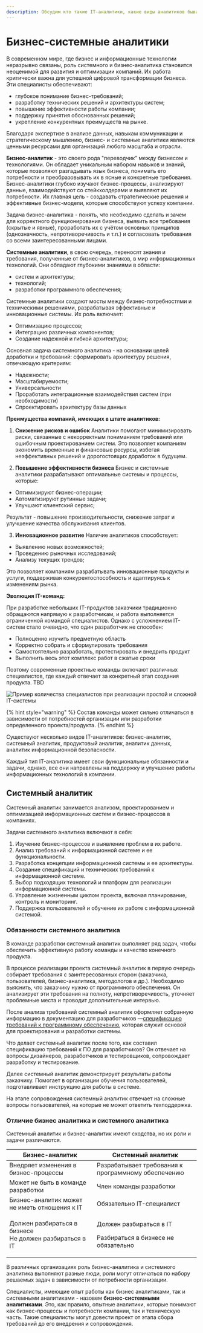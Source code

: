 ```yaml
---
description: Обсудим кто такие IT-аналитики, какие виды аналитиков бывают и зачем они нужны
---
```


# Бизнес-системные аналитики

В современном мире, где бизнес и информационные технологии неразрывно связаны, роль системного и бизнес-аналитика становится неоценимой для развития и оптимизации компаний.
Их работа критически важна для успешной цифровой трансформации бизнеса. Эти специалисты обеспечивают:

- глубокое понимание бизнес-требований;
- разработку технических решений и архитектуры систем;
- повышение эффективности работы компании;
- поддержку принятия обоснованных решений;
- укрепление конкурентных преимуществ на рынке.

Благодаря экспертизе в анализе данных, навыкам коммуникации и стратегическому мышлению, бизнес- и системные аналитики являются ценными ресурсами для организаций любого масштаба и отрасли.

**Бизнес-аналитик** - это своего рода "переводчик" между бизнесом и технологиями. Он обладает уникальным набором навыков и знаний, которые позволяют разгадывать язык бизнеса, понимать его потребности и преобразовывать их в ясные и конкретные требования. Бизнес-аналитики глубоко изучают бизнес-процессы, анализируют данные, взаимодействуют со стейкхолдерами и выявляют их потребности. Их главная цель - создавать стратегические решения и эффективные бизнес-модели, которые способствуют успеху компании.

Задача бизнес-аналитика - понять, что необходимо сделать и зачем для корректного функционирования бизнеса, выявить все требования (скрытые и явные), проработать их с учётом основных принципов (однозначность, непротиворечивость и т.п.) и согласовать требования со всеми заинтересованными лицами.

**Системные аналитики**, в свою очередь, переносят знания и требования, полученные от бизнес-аналитиков, в мир информационных технологий. Они обладают глубокими знаниями в области:

- систем и архитектуры;
- технологий;
- разработки программного обеспечения;

Системные аналитики создают мосты между бизнес-потребностями и техническими решениями, разрабатывая эффективные и инновационные системы. Их роль включает:

- Оптимизацию процессов;
- Интеграцию различных компонентов;
- Создание надежной и гибкой архитектуры;

Основная задача системного аналитика - на основании целей доработки и требований:
сформировать архитектуру решения, отвечающую критериям:

- Надежности;
- Масштабируемости;
- Универсальности
- Проработать интеграционные взаимодействия систем (при необходимости)
- Спроектировать архитектуру базы данных

**Преимущества компаний, имеющих в штате аналитиков:**

1. **Снижение рисков и ошибок**
Аналитики помогают минимизировать риски, связанные с некорректным пониманием требований или ошибочным проектированием систем. Это позволяет компаниям экономить временные и финансовые ресурсы, избегая неэффективных решений и дорогостоящих доработок в будущем.

2. **Повышение эффективности бизнеса**
Бизнес и системные аналитики разрабатывают оптимальные системы и процессы, которые:

  - Оптимизируют бизнес-операции;
  - Автоматизируют рутинные задачи;
  - Улучшают клиентский сервис;
  
  Результат - повышение производительности, снижение затрат и улучшение качества обслуживания клиентов.

3. **Инновационное развитие**
Наличие аналитиков способствует:

  - Выявлению новых возможностей;
  - Проведению рыночных исследований;
  - Анализу текущих трендов;
  
  Это позволяет компаниям разрабатывать инновационные продукты и услуги, поддерживая конкурентоспособность и адаптируясь к изменениям рынка.

**Эволюция IT-команд:**

При разработке небольших IT-продуктов заказчики традиционно обращаются напрямую к разработчикам, и работа выполняется ограниченной командой специалистов.
Однако с усложнением IT-систем стало очевидно, что один разработчик не способен:

  - Полноценно изучить предметную область
  - Корректно собрать и сформулировать требования
  - Самостоятельно разработать, протестировать и внедрить продукт
  - Выполнить весь этот комплекс работ в сжатые сроки

Поэтому современные проектные команды включают различных специалистов, где каждый отвечает за конкретный этап создания продукта.
TBD

![Пример количества специалистов при реализации простой и сложной IT-системы](<.gitbook/assets/Аналитика (1).jpg>)

{% hint style="warning" %}
Состав команды может сильно отличаться в зависимости от потребностей организации или разработки определенного проекта/продукта.&#x20;
{% endhint %}

Существуют несколько видов IT-аналитиков: бизнес-аналитик, системный аналитик, продуктовый аналитик, аналитик данных, аналитик информационной безопасности.&#x20;

Каждый тип IT-аналитика имеет свои функциональные обязанности и задачи, однако, все они направлены на поддержку и улучшение работы информационных технологий в компании.

## Системный аналитик <a href="#system_analyst" id="system_analyst"></a>

Системный аналитик занимается анализом, проектированием и оптимизацией информационных систем и бизнес-процессов в компаниях.

Задачи системного аналитика включают в себя:

1. Изучение бизнес-процессов и выявление проблем в их работе.
2. Анализ требований к информационной системе и ее функциональности.
3. Разработка концепции информационной системы и ее архитектуры.
4. Создание спецификаций и технических требований к информационной системе.
5. Выбор подходящих технологий и платформ для реализации информационной системы.
6. Управление жизненным циклом проекта, включая планирование, контроль и мониторинг.
7. Поддержка пользователей и обучение их работе с информационной системой.

### Обязанности системного аналитика

В команде разработки системный аналитик выполняет ряд задач, чтобы обеспечить эффективную работу команды и качество конечного продукта.

В процессе реализации проекта системный аналитик в первую очередь собирает требования с заинтересованных сторон (заказчика, пользователей, бизнес-аналитика, методологов и др.). Необходимо выяснить, что заказчику нужно от программного обеспечения. Он анализирует эти требования на полноту, непротиворечивость, уточняет проблемные места и проводит дополнительные интервью.&#x20;

После анализа требований системный аналитик оформляет собранную информацию в документацию для разработчиков —[спецификацию требований к программному обеспечению](broken-reference), которая служит основой для проектирования и разработки системы.

Что делает системный аналитик после того, как составил спецификацию требований к ПО для разработчиков? Он отвечает на вопросы дизайнеров, разработчиков и тестировщиков, сопровождает разработку и тестирование.&#x20;

Далее системный аналитик демонстрирует результаты работы заказчику. Помогает в организации обучения пользователей, подготавливает инструкцию для работы в системе.

На этапе сопровождения системный аналитик отвечает на сложные вопросы пользователей, на которые не может ответить техподдержка.

### Отличие бизнес аналитика и системного аналитика

Системный аналитик и бизнес-аналитик имеют сходства, но их роли и задачи различаются.

| **Бизнес-аналитик**                                               | **Системный аналитик**                                                    |
| ----------------------------------------------------------------- | ------------------------------------------------------------------------- |
| Внедряет изменения в бизнес-процессы                              | Разрабатывает требования к программному обеспечению                       |
| Может не быть в команде разработки                                | Член команды разработки                                                   |
| Бизнес-аналитик может не иметь отношения к IT                     | Обязательно IT-специалист                                                 |
| <p>Должен разбираться в бизнесе<br>Не должен разбираться в IT</p> | <p>Должен разбираться в IT</p><p>Разбираться в бизнесе не обязательно</p> |

В различных организациях роль бизнес-аналитика и системного аналитика выполняют разные люди, роли могут отличаться по набору решаемых задач в зависимости от потребности организации.&#x20;

Специалисты, имеющие опыт работы как бизнес аналитиками, так и системными аналитиками - назовем **бизнес-системными аналитиками**. Это, как правило, опытные аналитики, которые понимают как бизнес-процессы и потребности компании, так и техническую часть. Такие специалисты могут довести проект от этапа сбора требований до его внедрения и сопровождения.

##

###

###
